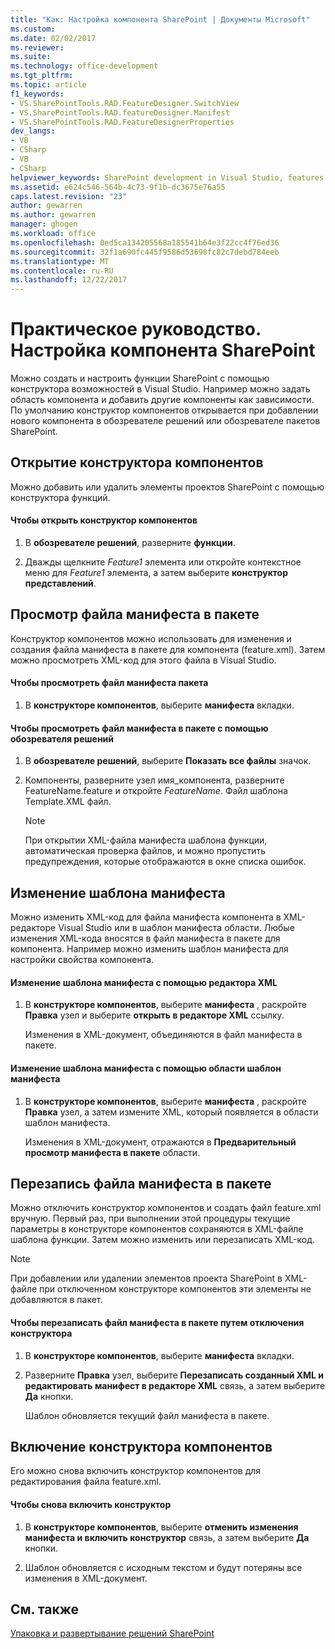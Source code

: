 ```yaml
---
title: "Как: Настройка компонента SharePoint | Документы Microsoft"
ms.custom: 
ms.date: 02/02/2017
ms.reviewer: 
ms.suite: 
ms.technology: office-development
ms.tgt_pltfrm: 
ms.topic: article
f1_keywords:
- VS.SharePointTools.RAD.FeatureDesigner.SwitchView
- VS.SharePointTools.RAD.featureDesigner.Manifest
- VS.SharePointTools.RAD.FeatureDesignerProperties
dev_langs:
- VB
- CSharp
- VB
- CSharp
helpviewer_keywords: SharePoint development in Visual Studio, features
ms.assetid: e624c546-564b-4c73-9f1b-dc3675e76a55
caps.latest.revision: "23"
author: gewarren
ms.author: gewarren
manager: ghogen
ms.workload: office
ms.openlocfilehash: 0ed5ca134205568a185541b64e3f22cc4f76ed36
ms.sourcegitcommit: 32f1a690fc445f9586d53698fc82c7debd784eeb
ms.translationtype: MT
ms.contentlocale: ru-RU
ms.lasthandoff: 12/22/2017
---
```

# <a name="how-to-customize-a-sharepoint-feature"></a>Практическое руководство. Настройка компонента SharePoint
  Можно создать и настроить функции SharePoint с помощью конструктора возможностей в Visual Studio. Например можно задать область компонента и добавить другие компоненты как зависимости. По умолчанию конструктор компонентов открывается при добавлении нового компонента в обозревателе решений или обозревателе пакетов SharePoint.  
  
## <a name="opening-the-feature-designer"></a>Открытие конструктора компонентов  
 Можно добавить или удалить элементы проектов SharePoint с помощью конструктора функций.  
  
#### <a name="to-open-the-feature-designer"></a>Чтобы открыть конструктор компонентов  
  
1.  В **обозревателе решений**, разверните **функции**.  
  
2.  Дважды щелкните *Feature1* элемента или откройте контекстное меню для *Feature1* элемента, а затем выберите **конструктор представлений**.  
  
## <a name="viewing-the-packaged-manifest-file"></a>Просмотр файла манифеста в пакете  
 Конструктор компонентов можно использовать для изменения и создания файла манифеста в пакете для компонента (feature.xml). Затем можно просмотреть XML-код для этого файла в Visual Studio.  
  
#### <a name="to-view-the-packaged-manifest-file"></a>Чтобы просмотреть файл манифеста пакета  
  
1.  В **конструкторе компонентов**, выберите **манифеста** вкладки.  
  
#### <a name="to-view-the-packaged-manifest-file-by-using-solution-explorer"></a>Чтобы просмотреть файл манифеста в пакете с помощью обозревателя решений  
  
1.  В **обозревателе решений**, выберите **Показать все файлы** значок.  
  
2.  Компоненты, разверните узел имя_компонента, разверните FeatureName.feature и откройте *FeatureName*. Файл шаблона Template.XML файл.  
  
    > [!NOTE]  
    >  При открытии XML-файла манифеста шаблона функции, автоматическая проверка файлов, и можно пропустить предупреждения, которые отображаются в окне списка ошибок.  
  
## <a name="changing-the-manifest-template"></a>Изменение шаблона манифеста  
 Можно изменить XML-код для файла манифеста компонента в XML-редакторе Visual Studio или в шаблон манифеста области. Любые изменения XML-кода вносятся в файл манифеста в пакете для компонента. Например можно изменить шаблон манифеста для настройки свойства компонента.  
  
#### <a name="to-change-the-manifest-template-by-using-the-xml-editor"></a>Изменение шаблона манифеста с помощью редактора XML  
  
1.  В **конструкторе компонентов**, выберите **манифеста** , раскройте **Правка** узел и выберите **открыть в редакторе XML** ссылку.  
  
     Изменения в XML-документ, объединяются в файл манифеста в пакете.  
  
#### <a name="to-change-the-manifest-template-by-using-the-manifest-template-pane"></a>Изменение шаблона манифеста с помощью области шаблон манифеста  
  
1.  В **конструкторе компонентов**, выберите **манифеста** , раскройте **Правка** узел, а затем измените XML, который появляется в области шаблон манифеста.  
  
     Изменения в XML-документ, отражаются в **Предварительный просмотр манифеста в пакете** области.  
  
## <a name="overwriting-the-packaged-manifest-file"></a>Перезапись файла манифеста в пакете  
 Можно отключить конструктор компонентов и создать файл feature.xml вручную. Первый раз, при выполнении этой процедуры текущие параметры в конструкторе компонентов сохраняются в XML-файле шаблона функции. Затем можно изменить или перезаписать XML-код.  
  
> [!NOTE]  
>  При добавлении или удалении элементов проекта SharePoint в XML-файле при отключенном конструкторе компонентов эти элементы не добавляются в пакет.  
  
#### <a name="to-overwrite-packaged-manifest-file-by-disabling-the-designer"></a>Чтобы перезаписать файл манифеста в пакете путем отключения конструктора  
  
1.  В **конструкторе компонентов**, выберите **манифеста** вкладки.  
  
2.  Разверните **Правка** узел, выберите **Перезаписать созданный XML и редактировать манифест в редакторе XML** связь, а затем выберите **Да** кнопки.  
  
     Шаблон обновляется текущий файл манифеста в пакете.  
  
## <a name="enabling-the-feature-designer"></a>Включение конструктора компонентов  
 Его можно снова включить конструктор компонентов для редактирования файла feature.xml.  
  
#### <a name="to-re-enable-the-designer"></a>Чтобы снова включить конструктор  
  
1.  В **конструкторе компонентов**, выберите **отменить изменения манифеста и включить конструктор** связь, а затем выберите **Да** кнопки.  
  
2.  Шаблон обновляется с исходным текстом и будут потеряны все изменения в XML-документ.  
  
## <a name="see-also"></a>См. также  
 [Упаковка и развертывание решений SharePoint](../sharepoint/packaging-and-deploying-sharepoint-solutions.md)  
  
  